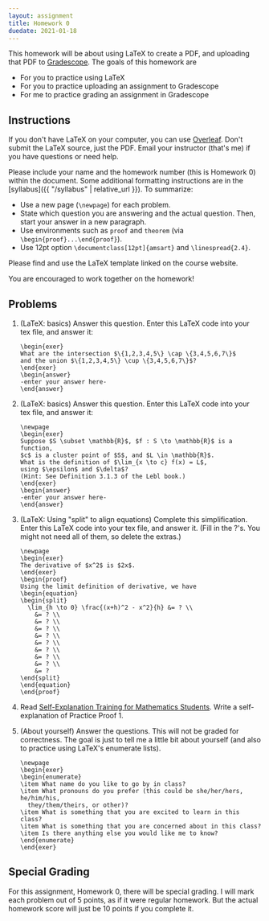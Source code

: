 ```yaml
---
layout: assignment
title: Homework 0
duedate: 2021-01-18
---
```




This homework will be about using LaTeX to create a PDF,
and uploading that PDF to [Gradescope](https://gradescope.com).
The goals of this homework are

+ For you to practice using LaTeX
+ For you to practice uploading an assignment to Gradescope
+ For me to practice grading an assignment in Gradescope

## Instructions

If you don't have LaTeX on your computer, you can use [Overleaf](https://overleaf.com).
Don't submit the LaTeX source, just the PDF.
Email your instructor (that's me) if you have questions or need help.

Please include your name and the homework number
(this is Homework 0) within the document.
Some additional formatting instructions are in the
[syllabus]({{ "/syllabus" | relative_url }}).
To summarize:

+ Use a new page (`\newpage`) for each problem.
+ State which question you are answering and the actual question.
  Then, start your answer in a new paragraph.
+ Use environments such as `proof` and `theorem`
  (via `\begin{proof}...\end{proof}`).
+ Use 12pt option `\documentclass[12pt]{amsart}` and `\linespread{2.4}`.

Please find and use the LaTeX template linked on the course website.

You are encouraged to work together on the homework!


## Problems

1.  (LaTeX: basics) Answer this question.
    Enter this LaTeX code into your tex file, and answer it:
    
    ```
    \begin{exer}
    What are the intersection $\{1,2,3,4,5\} \cap \{3,4,5,6,7\}$
    and the union $\{1,2,3,4,5\} \cup \{3,4,5,6,7\}$?
    \end{exer}
    \begin{answer}
    -enter your answer here-
    \end{answer}
    ```

2.  (LaTeX: basics) Answer this question.
    Enter this LaTeX code into your tex file, and answer it:
    
    ```
    \newpage
    \begin{exer}
    Suppose $S \subset \mathbb{R}$, $f : S \to \mathbb{R}$ is a function,
    $c$ is a cluster point of $S$, and $L \in \mathbb{R}$.
    What is the definition of $\lim_{x \to c} f(x) = L$,
    using $\epsilon$ and $\delta$?
    (Hint: See Definition 3.1.3 of the Lebl book.)
    \end{exer}
    \begin{answer}
    -enter your answer here-
    \end{answer}
    ```

3.  (LaTeX: Using "split" to align equations)
    Complete this simplification.
    Enter this LaTeX code into your tex file, and answer it.
    (Fill in the ?'s. You might not need all of them, so delete the extras.)
    
    ```
    \newpage
    \begin{exer}
    The derivative of $x^2$ is $2x$.
    \end{exer}
    \begin{proof}
    Using the limit definition of derivative, we have
    \begin{equation}
    \begin{split}
      \lim_{h \to 0} \frac{(x+h)^2 - x^2}{h} &= ? \\
        &= ? \\
        &= ? \\
        &= ? \\
        &= ? \\
        &= ? \\
        &= ? \\
        &= ? \\
        &= ? \\
        &= ?
    \end{split}
    \end{equation}
    \end{proof}
    ```

4.  Read [Self-Explanation Training for Mathematics Students](
    https://www.lboro.ac.uk/media/media/schoolanddepartments/mathematics-education-centre/downloads/research/SE-booklet.pdf).
    Write a self-explanation of Practice Proof 1.


5.  (About yourself) Answer the questions. This will not be graded for correctness.
    The goal is just to tell me a little bit about yourself
    (and also to practice using LaTeX's enumerate lists).
    
    ```
    \newpage
    \begin{exer}
    \begin{enumerate}
    \item What name do you like to go by in class?
    \item What pronouns do you prefer (this could be she/her/hers, he/him/his,
      they/them/theirs, or other)?
    \item What is something that you are excited to learn in this class?
    \item What is something that you are concerned about in this class?
    \item Is there anything else you would like me to know?
    \end{enumerate}
    \end{exer}
    ```


## Special Grading

For this assignment, Homework 0, there will be special grading.
I will mark each problem out of 5 points, as if it were regular homework.
But the actual homework score will just be 10 points if you complete it.
